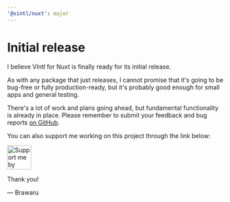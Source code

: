 ```yaml
---
'@vintl/nuxt': major
---
```


# Initial release

I believe VIntl for Nuxt is finally ready for its initial release.

As with any package that just releases, I cannot promise that it's going to be bug-free or fully production-ready, but it's probably good enough for small apps and general testing.

There's a lot of work and plans going ahead, but fundamental functionality is already in place. Please remember to submit your feedback and bug reports [on GitHub](https://github.com/vintl-dev/nuxt/issues).

You can also support me working on this project through the link below:

<a href="https://github.com/Brawaru/Brawaru/blob/main/SUPPORT.md"><img alt="Support me by donating" height="56" src="https://cdn.jsdelivr.net/npm/@intergrav/devins-badges@3/assets/cozy/donate/generic-singular_vector.svg"></a>

Thank you!

— Brawaru
